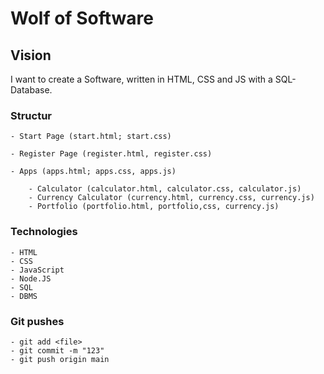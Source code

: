 # Wolf of Software

## Vision 

I want to create a Software, written in HTML, CSS and JS with a SQL-Database. <br>

### Structur

    - Start Page (start.html; start.css) 

    - Register Page (register.html, register.css)

    - Apps (apps.html; apps.css, apps.js)

        - Calculator (calculator.html, calculator.css, calculator.js)
        - Currency Calculator (currency.html, currency.css, currency.js)
        - Portfolio (portfolio.html, portfolio,css, currency.js)

### Technologies

    - HTML
    - CSS
    - JavaScript 
    - Node.JS
    - SQL
    - DBMS


### Git pushes

    - git add <file>
    - git commit -m "123"
    - git push origin main 